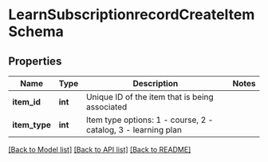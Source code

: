 # LearnSubscriptionrecordCreateItemSchema

## Properties
Name | Type | Description | Notes
------------ | ------------- | ------------- | -------------
**item_id** | **int** | Unique ID of the item that is being associated | 
**item_type** | **int** | Item type options: 1 - course, 2 - catalog, 3 - learning plan | 

[[Back to Model list]](../README.md#documentation-for-models) [[Back to API list]](../README.md#documentation-for-api-endpoints) [[Back to README]](../README.md)


